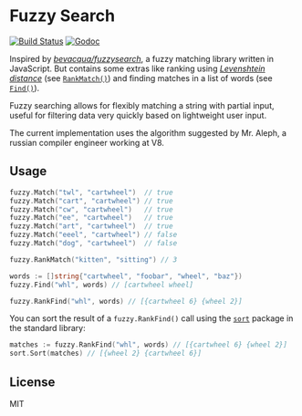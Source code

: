 # Fuzzy Search

[![Build Status](http://img.shields.io/travis/renstrom/fuzzysearch.svg?style=flat-square)](https://travis-ci.org/renstrom/fuzzysearch)
[![Godoc](https://img.shields.io/badge/godoc-reference-blue.svg?style=flat-square)](https://godoc.org/github.com/renstrom/fuzzysearch/fuzzy)

Inspired by _[bevacqua/fuzzysearch][1]_, a fuzzy matching library written in JavaScript. But contains some extras like ranking using _[Levenshtein distance][2]_ (see [`RankMatch()`](https://godoc.org/github.com/renstrom/fuzzysearch/fuzzy#RankMatch)) and finding matches in a list of words (see [`Find()`](https://godoc.org/github.com/renstrom/fuzzysearch/fuzzy#Find)).

Fuzzy searching allows for flexibly matching a string with partial input, useful for filtering data very quickly based on lightweight user input.

The current implementation uses the algorithm suggested by Mr. Aleph, a russian compiler engineer working at V8.

## Usage

```go
fuzzy.Match("twl", "cartwheel")  // true
fuzzy.Match("cart", "cartwheel") // true
fuzzy.Match("cw", "cartwheel")   // true
fuzzy.Match("ee", "cartwheel")   // true
fuzzy.Match("art", "cartwheel")  // true
fuzzy.Match("eeel", "cartwheel") // false
fuzzy.Match("dog", "cartwheel")  // false

fuzzy.RankMatch("kitten", "sitting") // 3

words := []string{"cartwheel", "foobar", "wheel", "baz"})
fuzzy.Find("whl", words) // [cartwheel wheel]

fuzzy.RankFind("whl", words) // [{cartwheel 6} {wheel 2}]
```

You can sort the result of a `fuzzy.RankFind()` call using the [`sort`](https://golang.org/pkg/sort/) package in the standard library:

```go
matches := fuzzy.RankFind("whl", words) // [{cartwheel 6} {wheel 2}]
sort.Sort(matches) // [{wheel 2} {cartwheel 6}]
```

## License

MIT

[1]: https://github.com/bevacqua/fuzzysearch
[2]: http://en.wikipedia.org/wiki/Levenshtein_distance
